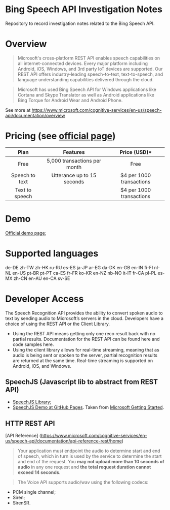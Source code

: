 # Bing Speech API Investigation Notes
Repository to record investigation notes related to the Bing Speech API.

# Overview
> Microsoft's cross-platform REST API enables speech capabilities on all internet-connected devices. Every major platform including Android, iOS, Windows, and 3rd party IoT devices are supported. Our REST API offers industry-leading speech-to-text, text-to-speech, and language understanding capabilities delivered through the cloud.

> Microsoft has used Bing Speech API for Windows applications like Cortana and Skype Translator as well as Android applications like Bing Torque for Android Wear and Android Phone.

See more at https://www.microsoft.com/cognitive-services/en-us/speech-api/documentation/overview

# Pricing (see [official page](https://www.microsoft.com/cognitive-services/en-us/pricing))
| Plan           |      Features                |  Price (USD)*            |
|:--------------:|:----------------------------:|:------------------------:|
| Free           | 5,000 transactions per month | Free                     |
| Speech to text | Utterance up to 15 seconds   | $4 per 1000 transactions |
| Text to speech |                              | $4 per 1000 transactions |

# Demo
[Official demo page](https://www.microsoft.com/cognitive-services/en-us/speech-api);

# Supported languages
de-DE 	zh-TW 	zh-HK 	ru-RU
es-ES 	ja-JP 	ar-EG 	da-DK
en-GB 	en-IN 	fi-FI 	nl-NL
en-US 	pt-BR 	pt-PT 	ca-ES
fr-FR 	ko-KR 	en-NZ 	nb-NO
it-IT 	fr-CA 	pl-PL 	es-MX
zh-CN 	en-AU 	en-CA 	sv-SE

# Developer Access
The Speech Recognition API provides the ability to convert spoken audio to text by sending audio to Microsoft’s servers in the cloud. Developers have a choice of using the REST API or the Client Library.

* Using the REST API means getting only one reco result back with no partial results. Documentation for the REST API can be found here and code samples here.
* Using the client library allows for real-time streaming, meaning that as audio is being sent or spoken to the server, partial recognition results are returned at the same time. Real-time streaming is supported on Android, iOS, and Windows.

## SpeechJS (Javascript lib to abstract from REST API)
* [SpeechJS Library](https://github.com/Microsoft/ProjectOxford-ClientSDK/tree/master/Speech/Speech.JS);
* [SpeechJS Demo at GitHub Pages](https://azasypkin.github.io/bing-speech-api-investigation/examples/speechjs/). Taken from [Microsoft Getting Started](https://www.microsoft.com/cognitive-services/en-us/speech-api/documentation/getstarted/getstartedjs).

## HTTP REST API
[API Reference] (https://www.microsoft.com/cognitive-services/en-us/speech-api/documentation/api-reference-rest/home)

> Your application must endpoint the audio to determine start and end of speech, which in turn is used by the service to determine the start and end of the request. You __may not upload more than 10 seconds of audio__ in any one request and __the total request duration cannot exceed 14 seconds__.


> The Voice API supports audio/wav using the following codecs: 
* PCM single channel;
* Siren;
* SirenSR.


